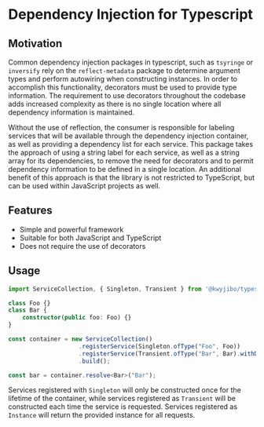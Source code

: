 # Dependency Injection for Typescript

## Motivation
Common dependency injection packages in typescript, such as `tsyringe` or `inversify` rely on the `reflect-metadata` package to determine argument types and perform autowiring when constructing instances. In order to accomplish this functionality, decorators must be used to provide type information. The requirement to use decorators throughout the codebase adds increased complexity as there is no single location where all dependency information is maintained.

Without the use of reflection, the consumer is responsible for labeling services that will be available through the dependency injection container, as well as providing a dependency list for each service. This package takes the approach of using a string label for each service, as well as a string array for its dependencies, to remove the need for decorators and to permit dependency information to be defined in a single location. An additional benefit of this approach is that the library is not restricted to TypeScript, but can be used within JavaScript projects as well.

## Features
- Simple and powerful framework
- Suitable for both JavaScript and TypeScript
- Does not require the use of decorators

## Usage

```typescript
import ServiceCollection, { Singleton, Transient } from '@kwyjibo/typescript-dependency-injection';

class Foo {}
class Bar {
    constructor(public foo: Foo) {}
}

const container = new ServiceCollection()
                    .registerService(Singleton.ofType("Foo", Foo))
                    .registerService(Transient.ofType("Bar", Bar).withDependencies(["Foo"]))
                    .build();

const bar = container.resolve<Bar>("Bar");
```

Services registered with `Singleton` will only be constructed once for the lifetime of the container, while services registered as `Transient` will be constructed each time the service is requested. Services registered as `Instance` will return the provided instance for all requests.